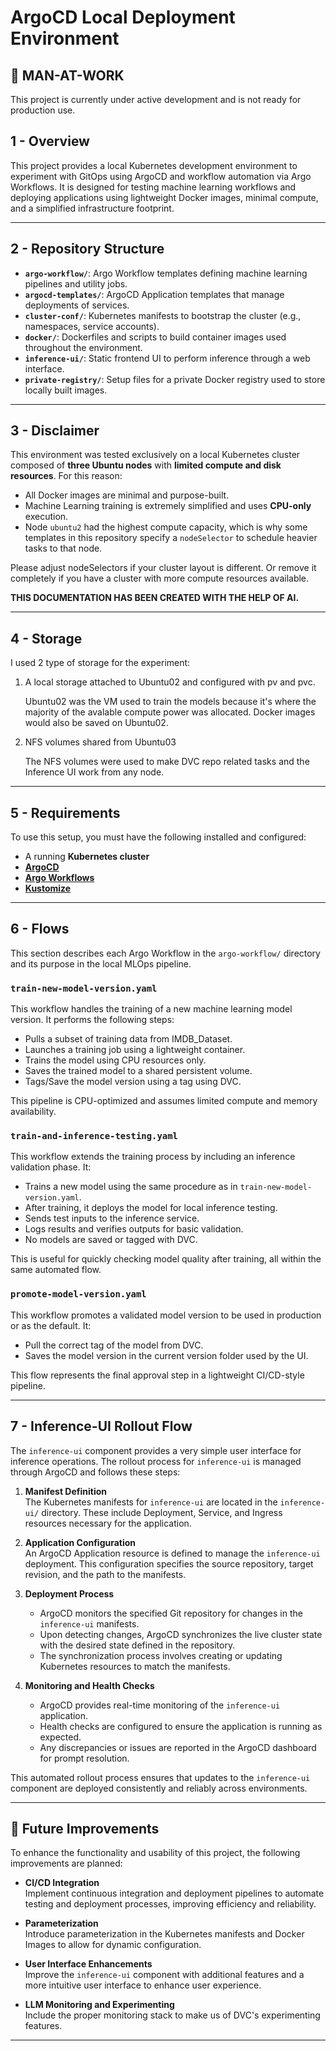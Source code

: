 # ArgoCD Local Deployment Environment

## 🚧 MAN-AT-WORK

This project is currently under active development and is not ready for production use.

## 1 - Overview

This project provides a local Kubernetes development environment to experiment with GitOps using ArgoCD and workflow automation via Argo Workflows. It is designed for testing machine learning workflows and deploying applications using lightweight Docker images, minimal compute, and a simplified infrastructure footprint.

---

## 2 - Repository Structure

- **`argo-workflow/`**: Argo Workflow templates defining machine learning pipelines and utility jobs.
- **`argocd-templates/`**: ArgoCD Application templates that manage deployments of services.
- **`cluster-conf/`**: Kubernetes manifests to bootstrap the cluster (e.g., namespaces, service accounts).
- **`docker/`**: Dockerfiles and scripts to build container images used throughout the environment.
- **`inference-ui/`**: Static frontend UI to perform inference through a web interface.
- **`private-registry/`**: Setup files for a private Docker registry used to store locally built images.

---

## 3 - Disclaimer

This environment was tested exclusively on a local Kubernetes cluster composed of **three Ubuntu nodes** with **limited compute and disk resources**. For this reason:

- All Docker images are minimal and purpose-built.
- Machine Learning training is extremely simplified and uses **CPU-only** execution.
- Node `ubuntu2` had the highest compute capacity, which is why some templates in this repository specify a `nodeSelector` to schedule heavier tasks to that node.

Please adjust nodeSelectors if your cluster layout is different. Or remove it completely if you have a cluster with more compute resources available.

**THIS DOCUMENTATION HAS BEEN CREATED WITH THE HELP OF AI.**

---
## 4 - Storage

I used 2 type of storage for the experiment:

1) A local storage attached to Ubuntu02 and configured with pv and pvc.

    Ubuntu02 was the VM used to train the models because it's where the majority of the avalable compute power was allocated.
    Docker images would also be saved on Ubuntu02.

2) NFS volumes shared from Ubuntu03

    The NFS volumes were used to make DVC repo related tasks and the Inference UI work from any node.

---
## 5 - Requirements

To use this setup, you must have the following installed and configured:

- A running **Kubernetes cluster**
- [**ArgoCD**](https://argo-cd.readthedocs.io/)
- [**Argo Workflows**](https://argoproj.github.io/argo-workflows/)
- [**Kustomize**](https://kubectl.docs.kubernetes.io/installation/kustomize/)

---

## 6 - Flows

This section describes each Argo Workflow in the `argo-workflow/` directory and its purpose in the local MLOps pipeline.

### `train-new-model-version.yaml`
This workflow handles the training of a new machine learning model version. It performs the following steps:

- Pulls a subset of training data from IMDB_Dataset.
- Launches a training job using a lightweight container.
- Trains the model using CPU resources only.
- Saves the trained model to a shared persistent volume.
- Tags/Save the model version using a tag using DVC.

This pipeline is CPU-optimized and assumes limited compute and memory availability.

### `train-and-inference-testing.yaml`
This workflow extends the training process by including an inference validation phase. It:

- Trains a new model using the same procedure as in `train-new-model-version.yaml`.
- After training, it deploys the model for local inference testing.
- Sends test inputs to the inference service.
- Logs results and verifies outputs for basic validation.
- No models are saved or tagged with DVC.

This is useful for quickly checking model quality after training, all within the same automated flow.

### `promote-model-version.yaml`
This workflow promotes a validated model version to be used in production or as the default. It:

- Pull the correct tag of the model from DVC.
- Saves the model version in the current version folder used by the UI.

This flow represents the final approval step in a lightweight CI/CD-style pipeline.

---

## 7 - Inference-UI Rollout Flow

The `inference-ui` component provides a very simple user interface for inference operations. The rollout process for `inference-ui` is managed through ArgoCD and follows these steps:

1. **Manifest Definition**  
   The Kubernetes manifests for `inference-ui` are located in the `inference-ui/` directory. These include Deployment, Service, and Ingress resources necessary for the application.

2. **Application Configuration**  
   An ArgoCD Application resource is defined to manage the `inference-ui` deployment. This configuration specifies the source repository, target revision, and the path to the manifests.

3. **Deployment Process**  
   - ArgoCD monitors the specified Git repository for changes in the `inference-ui` manifests.  
   - Upon detecting changes, ArgoCD synchronizes the live cluster state with the desired state defined in the repository.  
   - The synchronization process involves creating or updating Kubernetes resources to match the manifests.

4. **Monitoring and Health Checks**  
   - ArgoCD provides real-time monitoring of the `inference-ui` application.  
   - Health checks are configured to ensure the application is running as expected.  
   - Any discrepancies or issues are reported in the ArgoCD dashboard for prompt resolution.

This automated rollout process ensures that updates to the `inference-ui` component are deployed consistently and reliably across environments.

---

## 🔮 Future Improvements

To enhance the functionality and usability of this project, the following improvements are planned:

- **CI/CD Integration**  
  Implement continuous integration and deployment pipelines to automate testing and deployment processes, improving efficiency and reliability.

- **Parameterization**  
  Introduce parameterization in the Kubernetes manifests and Docker Images to allow for dynamic configuration.

- **User Interface Enhancements**  
  Improve the `inference-ui` component with additional features and a more intuitive user interface to enhance user experience.

- **LLM Monitoring and Experimenting**  
  Include the proper monitoring stack to make us of DVC's experimenting features.

---
